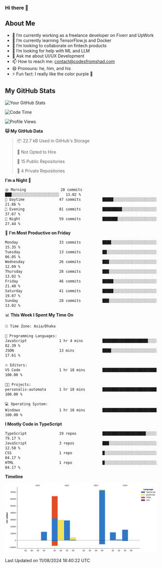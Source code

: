 ### Hi there 👋

## About Me
- 🔭 I’m currently working as a freelance developer on Fiverr and UpWork
- 🌱 I’m currently learning TensorFlow.js and Docker
- 👯 I’m looking to collaborate on fintech products
- 🤔 I’m looking for help with ML and LLM
- 💬 Ask me about UI/UX Development
- 📫 How to reach me: contact@codesfromshad.com
- 😄 Pronouns: he, him, and his
- ⚡ Fun fact: I really like the color purple 💜

## My GitHub Stats

![Your GitHub Stats](https://github-readme-stats.vercel.app/api?username=codesfromshad&show_icons=true&theme=midnight-purple)

<!--START_SECTION:waka-->
![Code Time](http://img.shields.io/badge/Code%20Time-738%20hrs%2036%20mins-blue)

![Profile Views](http://img.shields.io/badge/Profile%20Views-0-blue)

**🐱 My GitHub Data** 

> 📦 22.7 kB Used in GitHub's Storage 
 > 
> 🚫 Not Opted to Hire
 > 
> 📜 15 Public Repositories 
 > 
> 🔑 4 Private Repositories 
 > 
**I'm a Night 🦉** 

```text
🌞 Morning                28 commits          ███░░░░░░░░░░░░░░░░░░░░░░   13.02 % 
🌆 Daytime                47 commits          █████░░░░░░░░░░░░░░░░░░░░   21.86 % 
🌃 Evening                81 commits          █████████░░░░░░░░░░░░░░░░   37.67 % 
🌙 Night                  59 commits          ███████░░░░░░░░░░░░░░░░░░   27.44 % 
```
📅 **I'm Most Productive on Friday** 

```text
Monday                   33 commits          ████░░░░░░░░░░░░░░░░░░░░░   15.35 % 
Tuesday                  13 commits          ██░░░░░░░░░░░░░░░░░░░░░░░   06.05 % 
Wednesday                26 commits          ███░░░░░░░░░░░░░░░░░░░░░░   12.09 % 
Thursday                 28 commits          ███░░░░░░░░░░░░░░░░░░░░░░   13.02 % 
Friday                   46 commits          █████░░░░░░░░░░░░░░░░░░░░   21.40 % 
Saturday                 41 commits          █████░░░░░░░░░░░░░░░░░░░░   19.07 % 
Sunday                   28 commits          ███░░░░░░░░░░░░░░░░░░░░░░   13.02 % 
```


📊 **This Week I Spent My Time On** 

```text
🕑︎ Time Zone: Asia/Dhaka

💬 Programming Languages: 
JavaScript               1 hr 4 mins         █████████████████████░░░░   82.39 % 
JSON                     13 mins             ████░░░░░░░░░░░░░░░░░░░░░   17.61 % 

🔥 Editors: 
VS Code                  1 hr 18 mins        █████████████████████████   100.00 % 

🐱‍💻 Projects: 
personalis-automata      1 hr 18 mins        █████████████████████████   100.00 % 

💻 Operating System: 
Windows                  1 hr 18 mins        █████████████████████████   100.00 % 
```

**I Mostly Code in TypeScript** 

```text
TypeScript               19 repos            ████████████████████░░░░░   79.17 % 
JavaScript               3 repos             ███░░░░░░░░░░░░░░░░░░░░░░   12.50 % 
CSS                      1 repo              █░░░░░░░░░░░░░░░░░░░░░░░░   04.17 % 
HTML                     1 repo              █░░░░░░░░░░░░░░░░░░░░░░░░   04.17 % 
```



**Timeline**

![Lines of Code chart](https://raw.githubusercontent.com/codesfromshad/codesfromshad/main/assets/bar_graph.png)


 Last Updated on 11/08/2024 18:40:22 UTC
<!--END_SECTION:waka-->

<!--
**codesfromshad/codesfromshad** is a ✨ _special_ ✨ repository because its `README.md` (this file) appears on your GitHub profile.

Here are some ideas to get you started:

- 🔭 I’m currently working on ...
- 🌱 I’m currently learning ...
- 👯 I’m looking to collaborate on ...
- 🤔 I’m looking for help with ...
- 💬 Ask me about ...
- 📫 How to reach me: ...
- 😄 Pronouns: ...
- ⚡ Fun fact: ...
-->
